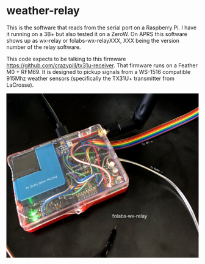 # weather-relay

This is the software that reads from the serial port on a Raspberry Pi.  I have it running on a 3B+ but also tested it on a ZeroW.
On APRS this software shows up as wx-relay or folabs-wx-relayXXX, XXX being the version number of the relay software.

This code expects to be talking to this firmware https://github.com/crazypill/tx31u-receiver.  That firmware runs on a Feather M0 + RFM69.  It is designed to pickup signals from a WS-1516 compatible 915Mhz weather sensors (specifically the TX31U+ transmitter from LaCrosse).

![](https://raw.githubusercontent.com/crazypill/weather-relay/master/folabs-wx-relay.jpg)
